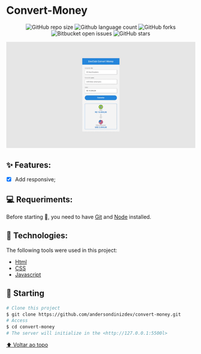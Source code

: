 # Convert-Money

<!---Esses são exemplos. Veja https://shields.io para outras pessoas ou para personalizar este conjunto de escudos. Você pode querer incluir dependências, status do projeto e informações de licença aqui--->

<p align="center">
  <img alt="GitHub repo size" src="https://img.shields.io/github/repo-size/andersondinizdev/login-page?style=for-the-badge">

  <img alt="Github language count" src="https://img.shields.io/github/languages/count/andersondinizdev/login-page?style=for-the-badge">

  <img alt="GitHub forks" src="https://img.shields.io/github/forks/andersondinizdev/login-page?style=for-the-badge">

   <img alt="Bitbucket open issues" src="https://img.shields.io/bitbucket/issues/andersondinizdev/login-page?style=for-the-badge">

   <img alt="GitHub stars" src="https://img.shields.io/github/stars/andersondinizdev/login-page?style=for-the-badge"/> 

</p>

<p align="center">
<img src="/assets/print.gif" alt="exemplo imagem"/>
 </p>

## ✨ Features:

- [x] Add responsive;

## 💻 Requeriments:

Before starting :checkered_flag:, you need to have [Git](https://git-scm.com) and [Node](https://nodejs.org/en/) installed.

## 🚀 Technologies:

The following tools were used in this project:

- [Html](https://developer.mozilla.org/pt-BR/docs/Web/HTML/Element/html/)  
- [CSS](https://developer.mozilla.org/pt-BR/docs/Web/CSS) 
- [Javascript](https://developer.mozilla.org/pt-BR/docs/Web/JavaScript)

## :checkered_flag: Starting ##

```bash
# Clone this project
$ git clone https://github.com/andersondinizdev/convert-money.git
# Access
$ cd convert-money
# The server will initialize in the <http://127.0.0.1:5500l>
```
[⬆ Voltar ao topo](#convert-money)<br>
